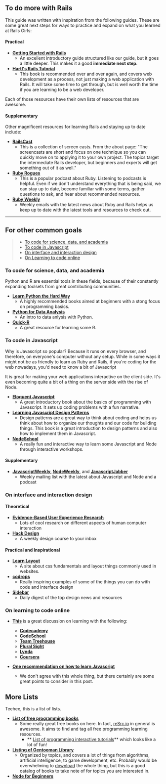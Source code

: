 ## To do more with Rails
This guide was written with inspiration from the following guides.  These are some great next steps for ways to practice and expand on what you learned at Rails Girls:

#### Practical

* **[Getting Started with Rails](http://guides.rubyonrails.org/getting_started.html)**
    * An excellent introductory guide structured like our guide, but it goes a little deeper.  This makes it a good **immediate next step**.
* **[Hartl's Rails Tutorial](https://www.railstutorial.org/book)**
    * This book is recommended over and over again, and covers web development as a process, not just making a web application with Rails.  It will take some time to get through, but is well worth the time if you are learning to be a web developer.

Each of those resources have their own lists of resources that are awesome.

#### Supplementary

Other magnificent resources for learning Rails and staying up to date include:

* **[RailsCast](http://railscasts.com/)**
    * This is a collection of screen casts. From the about page: "The screencasts are short and focus on one technique so you can quickly move on to applying it to your own project. The topics target the intermediate Rails developer, but beginners and experts will get something out of it as well."
* **[Ruby Rogues](http://rubyrogues.com/)**
    * This is a popular podcast about Ruby.  Listening to podcasts is helpful. Even if we don't understand everything that is being said, we can stay up to date, become familiar with some terms, gather questions to ask, and hear about recommended resources.
* **[Ruby Weekly](http://rubyweekly.com/)**
    * Weekly emails with the latest news about Ruby and Rails helps us  keep up to date with the latest tools and resources to check out.
____

## For other common goals

> * [To code for science, data, and academia](#to-code-for-science-data-and-academia)
> * [To code in Javascript](#to-code-in-javascript)
> * [On interface and interaction design](#on-interface-and-interaction-design)
> * [On Learning to code online](#on-learning-to-code-online)

### To code for science, data, and academia

Python and R are essential tools in these fields, because of their constantly expanding toolsets from great contributing communities.

* **[Learn Python the Hard Way](http://learnpythonthehardway.org/book/)**
    * A highly recommended books aimed at beginners with a stong focus on programming basics.
* **[Python for Data Analysis](http://shop.oreilly.com/product/0636920023784.do)**
    * An intro to data anlysis with Python.
* **[Quick-R](http://www.statmethods.net/)**
    * A great resource for learning some R.

### To code in Javascript

Why is Javascript so popular?  Because it runs on every browser, and therefore, on everyone's computer without any setup.  While in some ways it might not be as friendly to learn as Ruby and Rails, if you're coding for the web nowadays, you'd need to know a bit of Javascript

It is great for making your web applications interactive on the client side.  It's even becoming quite a bit of a thing on the server side with the rise of Node.

* **[Eloquent Javascript](http://eloquentjavascript.net/)**
    * A great introductory book about the basics of programming with Javascript.  It sets up coding problems with a fun narrative.
* **[Learning Javascript Design Patterns](http://addyosmani.com/resources/essentialjsdesignpatterns/book/)**
    * Design patterns are a great way to think about coding and helps us think about how to organize our thoughts and our code for building things.  This book is a great introduction to design patterns and also how to implement them in Javascript.
* **[NodeSchool](http://nodeschool.io/)**
    * A really fun and interactive way to learn some Javascript and Node through interactive workshops.

#### Supplementary
* **[JavascriptWeekly](http://javascriptweekly.com/),  [NodeWeekly](http://nodeweekly.com/)**, and **[JavascriptJabber](http://devchat.tv/js-jabber/)**
    * Weekly mailing list with the latest about Javascript and Node and a podcast


### On interface and interaction design

#### Theoretical
* **[Evidence-Based User Experience Research](http://www.nngroup.com/topic/human-computer-interaction/)**
    * Lots of cool research on different aspects of human computer interaction
* **[Hack Design](https://hackdesign.org/lessons)**
    * A weekly design course to your inbox

#### Practical and Inspirational
* **[Learn Layout](http://learnlayout.com/)**
    * A site about css fundamentals and layout things commonly used in websites.
* **[codrops](http://tympanus.net/codrops/)**
    * Really inspiring examples of some of the things you can do with code and interface design
* **[Sidebar](http://sidebar.io/)**
    * Daily digest of the top design news and resources

### On learning to code online
* **[This](http://www.reddit.com/r/learnprogramming/comments/1dvhrt/codecademy_vs_code_school_vs_treehouse/)** is a great discussion on learning with the following:
    * **[Codecademy](http://codecademy.com)**
    * **[CodeSchool](http://codeschool.com)**
    * **[Team Treehouse](http://teamtreehouse.com)**
    * **[Plural Sight](http://plurasight.com)**
    * **[Lynda](http://lynda.com)**
    * **[Coursera](https://www.coursera.org/)**

* **[One recommendation on how to learn Javascript](http://javascriptissexy.com/how-to-learn-javascript-properly/)**
    * We don't agree with this whole thing, but there certainly are some great points to consider in this post.

## More Lists

Teehee, this is a list of lists.

* **[List of free programming books](http://resrc.io/list/10/list-of-free-programming-books/#index)**
    * Some really great free books on here.  In fact, [reSrc.io](http://resrc.io/) in general is awesome.  It aims to find and tag all free programming learning resources.
        * ** [List of programming interactive tutorials](http://resrc.io/list/217/programming-interactive-tutorials/)** which looks like a lot of fun!
* **[Listing of Gentooman Library](http://books.gentoomen.org/listing.html)**
    * Organized by topics, and covers a lot of things from algorithms, artificial intelligence, to game development, etc.  Probably would be overwhelming to [download](http://books.gentoomen.org/) the whole thing, but this is a good catalog of books to take note of for topics you are interested in.
* **[Node for Beginners](https://github.com/rockbot/node-for-beginners)**

